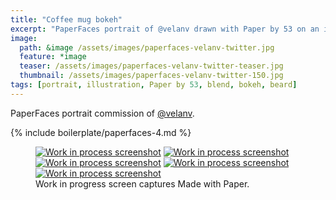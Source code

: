 ```yaml
---
title: "Coffee mug bokeh"
excerpt: "PaperFaces portrait of @velanv drawn with Paper by 53 on an iPad."
image: 
  path: &image /assets/images/paperfaces-velanv-twitter.jpg 
  feature: *image
  teaser: /assets/images/paperfaces-velanv-twitter-teaser.jpg
  thumbnail: /assets/images/paperfaces-velanv-twitter-150.jpg
tags: [portrait, illustration, Paper by 53, blend, bokeh, beard]
---
```


PaperFaces portrait commission of [@velanv](https://twitter.com/velanv).

{% include boilerplate/paperfaces-4.md %}

<figure class="third">
  <a href="/assets/images/paperfaces-velanv-process-1-lg.jpg"><img src="/assets/images/paperfaces-velanv-process-1-600.jpg" alt="Work in process screenshot"></a>
  <a href="/assets/images/paperfaces-velanv-process-2-lg.jpg"><img src="/assets/images/paperfaces-velanv-process-2-600.jpg" alt="Work in process screenshot"></a>
  <a href="/assets/images/paperfaces-velanv-process-3-lg.jpg"><img src="/assets/images/paperfaces-velanv-process-3-600.jpg" alt="Work in process screenshot"></a>
  <a href="/assets/images/paperfaces-velanv-process-4-lg.jpg"><img src="/assets/images/paperfaces-velanv-process-4-600.jpg" alt="Work in process screenshot"></a>
  <a href="/assets/images/paperfaces-velanv-process-4-lg.jpg"><img src="/assets/images/paperfaces-velanv-process-4-600.jpg" alt="Work in process screenshot"></a>
  <figcaption>Work in progress screen captures Made with Paper.</figcaption>
</figure>
